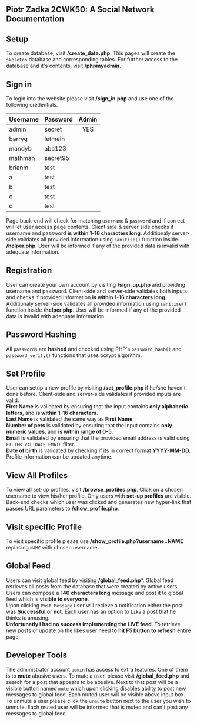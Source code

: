 ## Piotr Zadka 2CWK50: A Social Network Documentation

## Setup
To create database, visit **/create_data.php**. This pages will create the `skeleton` database and corresponding tables. For further access to the database and it's contents, visit **/phpmyadmin**.

## Sign in
To login into the website please visit **/sign_in.php** and use one of the following credentials.

| Username | Password | Admin |
|----------|----------|:-----:|
|admin     |secret    |  YES  |
|barryg    |letmein   |       |
|mandyb    |abc123    |       |
|mathman   |secret95  |       |
|brianm    |test      |       |
|a         |test      |       |
|b         |test      |       |
|c         |test      |       |
|d         |test      |       |

Page back-end will check for matching `username` & `password` and if correct will let user access page contents. 
Client side & server side checks if username and password **is within 1-16 characters long**. Additionaly server-side validates all provided information using `sanitise()` function inside **/helper.php**. User will be informed if any of the provided data is invalid with adequate information.

## Registration
User can create your own account by visiting **/sign_up.php** and providing username and password. Client-side and server-side validates both inputs and checks if provided information **is within 1-16 characters long**. Additionaly server-side validates all provided information using `sanitise()` function inside **/helper.php**. User will be informed if any of the provided data is invalid with adequate information.

## Password Hashing
All `passwords` are **hashed** and checked using PHP's `password_hash()` and `password_verify()` functions that uses bcrypt algorithm.

## Set Profile
User can setup a new profile by visiting **/set_profile.php** if he/she haven't done before. Client-side and server-side validates if provided inputs are valid.  
**First Name** is validated by ensuring that the input contains **only alphabetic letters**, and **is within 1-16 characters**.  
**Last Name** is validated the same way as **First Name**.  
**Number of pets** is validated by ensuring that the input contains **only numeric values**, and **is within range of 0-5**.  
**Email** is validated by ensuring that the provided email address is valid using `FILTER_VALIDATE_EMAIL` filter.  
**Date of birth** is validated by checking if its in correct format **YYYY-MM-DD**.  
Profile information can be updated anytime. 

## View All Profiles
To view all set-up profiles, visit **/browse_profiles.php**. Click on a chosen username to view his/her profile. Only users with **set-up profiles** are visible. Back-end checks which user was clicked and generates new hyper-link that passes URL parameters to **/show_profile.php**.

## Visit specific Profile
To visit specific profile please use **/show_profile.php?username=NAME** replacing `NAME` with chosen username.

## Global Feed
Users can visit global feed by visiting **/global_feed.php***. Global feed retrieves all posts from the database that were created by active users. Users can compose a **140 characters long** message and post it to global feed which is **visible to everyone**.  
Upon clicking `Post Message` user will recieve a notification either the post was **Successful** or **not**. 
Each user has an option to `Like` a post that he thinks is amusing.   
**Unfortunetly I had no success implementing the LIVE feed**. To retrieve new posts or update on the likes user need to **hit F5 button to refresh** entire page.

## Developer Tools
The administrator account `admin` has access to extra features. One of them is to **mute** abusive users. To mute a user, please visit **/global_feed.php** and search for a post that appears to be abusive. Next to that post will be a visible button named `mute` which upon clicking disables ability to post new messages to global feed. Each muted user will be visible above input box. To unmute a user please click the `unmute` button next to the user you wish to unmute. Each muted user will be informed that is muted and can't post any messages to global feed.




